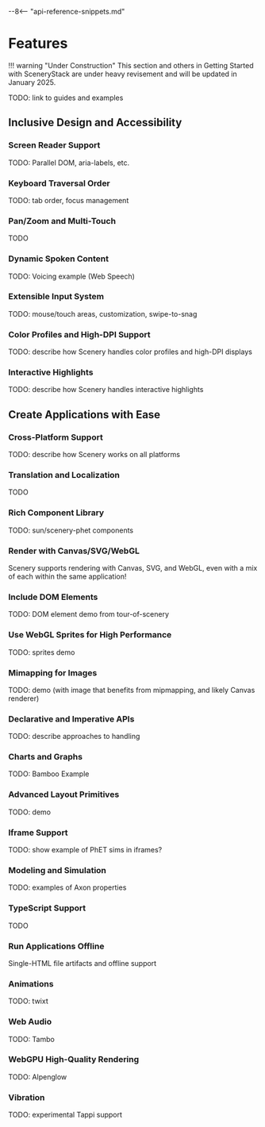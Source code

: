 --8<-- "api-reference-snippets.md"

<link rel="stylesheet" href="/css/examples.css">

# Features

!!! warning "Under Construction"
    This section and others in Getting Started with SceneryStack are under heavy revisement
    and will be updated in January 2025.

TODO: link to guides and examples

## Inclusive Design and Accessibility

### Screen Reader Support

TODO: Parallel DOM, aria-labels, etc.

### Keyboard Traversal Order

TODO: tab order, focus management

### Pan/Zoom and Multi-Touch

TODO

### Dynamic Spoken Content

TODO: Voicing example (Web Speech)

### Extensible Input System

TODO: mouse/touch areas, customization, swipe-to-snag

### Color Profiles and High-DPI Support

TODO: describe how Scenery handles color profiles and high-DPI displays

### Interactive Highlights

TODO: describe how Scenery handles interactive highlights

## Create Applications with Ease

### Cross-Platform Support

TODO: describe how Scenery works on all platforms

### Translation and Localization

TODO

### Rich Component Library

TODO: sun/scenery-phet components

### Render with Canvas/SVG/WebGL

Scenery supports rendering with Canvas, SVG, and WebGL, even with a mix of each within the same application!

<div id="renderer-example" class="sandbox-example"></div>
<script type="module" async src="/js/features/renderer-example.js"></script>

### Include DOM Elements

TODO: DOM element demo from tour-of-scenery

### Use WebGL Sprites for High Performance

TODO: sprites demo

### Mimapping for Images

TODO: demo (with image that benefits from mipmapping, and likely Canvas renderer)

### Declarative and Imperative APIs

TODO: describe approaches to handling

### Charts and Graphs

TODO: Bamboo Example

### Advanced Layout Primitives

TODO: demo

### Iframe Support

TODO: show example of PhET sims in iframes?

### Modeling and Simulation

TODO: examples of Axon properties

### TypeScript Support

TODO

### Run Applications Offline

Single-HTML file artifacts and offline support

### Animations

TODO: twixt

### Web Audio

TODO: Tambo

### WebGPU High-Quality Rendering

TODO: Alpenglow

### Vibration

TODO: experimental Tappi support